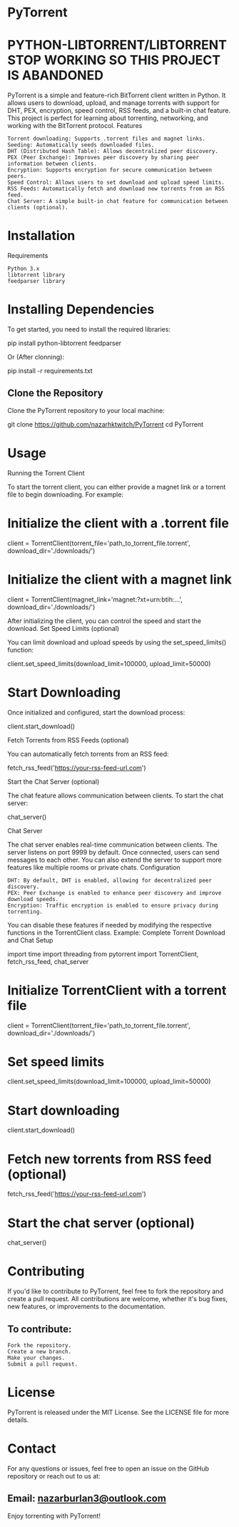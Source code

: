 # PyTorrent

# PYTHON-LIBTORRENT/LIBTORRENT STOP WORKING SO THIS PROJECT IS ABANDONED

PyTorrent is a simple and feature-rich BitTorrent client written in Python. It allows users to download, upload, and manage torrents with support for DHT, PEX, encryption, speed control, RSS feeds, and a built-in chat feature. This project is perfect for learning about torrenting, networking, and working with the BitTorrent protocol.
Features

    Torrent downloading: Supports .torrent files and magnet links.
    Seeding: Automatically seeds downloaded files.
    DHT (Distributed Hash Table): Allows decentralized peer discovery.
    PEX (Peer Exchange): Improves peer discovery by sharing peer information between clients.
    Encryption: Supports encryption for secure communication between peers.
    Speed Control: Allows users to set download and upload speed limits.
    RSS Feeds: Automatically fetch and download new torrents from an RSS feed.
    Chat Server: A simple built-in chat feature for communication between clients (optional).

# Installation

Requirements

    Python 3.x
    libtorrent library
    feedparser library

# Installing Dependencies

To get started, you need to install the required libraries:

pip install python-libtorrent feedparser

Or (After clonning):

pip install -r requirements.txt

## Clone the Repository

Clone the PyTorrent repository to your local machine:

git clone https://github.com/nazarhktwitch/PyTorrent
cd PyTorrent

# Usage

Running the Torrent Client

To start the torrent client, you can either provide a magnet link or a torrent file to begin downloading. For example:

# Initialize the client with a .torrent file
client = TorrentClient(torrent_file='path_to_torrent_file.torrent', download_dir='./downloads/')

# Initialize the client with a magnet link
client = TorrentClient(magnet_link='magnet:?xt=urn:btih:...', download_dir='./downloads/')

After initializing the client, you can control the speed and start the download.
Set Speed Limits (optional)

You can limit download and upload speeds by using the set_speed_limits() function:

client.set_speed_limits(download_limit=100000, upload_limit=50000)

# Start Downloading

Once initialized and configured, start the download process:

client.start_download()

Fetch Torrents from RSS Feeds (optional)

You can automatically fetch torrents from an RSS feed:

fetch_rss_feed('https://your-rss-feed-url.com')

Start the Chat Server (optional)

The chat feature allows communication between clients. To start the chat server:

chat_server()

Chat Server

The chat server enables real-time communication between clients. The server listens on port 9999 by default. Once connected, users can send messages to each other. You can also extend the server to support more features like multiple rooms or private chats.
Configuration

    DHT: By default, DHT is enabled, allowing for decentralized peer discovery.
    PEX: Peer Exchange is enabled to enhance peer discovery and improve download speeds.
    Encryption: Traffic encryption is enabled to ensure privacy during torrenting.

You can disable these features if needed by modifying the respective functions in the TorrentClient class.
Example: Complete Torrent Download and Chat Setup

import time
import threading
from pytorrent import TorrentClient, fetch_rss_feed, chat_server

# Initialize TorrentClient with a torrent file
client = TorrentClient(torrent_file='path_to_torrent_file.torrent', download_dir='./downloads/')

# Set speed limits
client.set_speed_limits(download_limit=100000, upload_limit=50000)

# Start downloading
client.start_download()

# Fetch new torrents from RSS feed (optional)
fetch_rss_feed('https://your-rss-feed-url.com')

# Start the chat server (optional)
chat_server()

# Contributing

If you'd like to contribute to PyTorrent, feel free to fork the repository and create a pull request. All contributions are welcome, whether it's bug fixes, new features, or improvements to the documentation.

## To contribute:

    Fork the repository.
    Create a new branch.
    Make your changes.
    Submit a pull request.

# License

PyTorrent is released under the MIT License. See the LICENSE file for more details.

# Contact

For any questions or issues, feel free to open an issue on the GitHub repository or reach out to us at:

## Email: nazarburlan3@outlook.com

Enjoy torrenting with PyTorrent!
